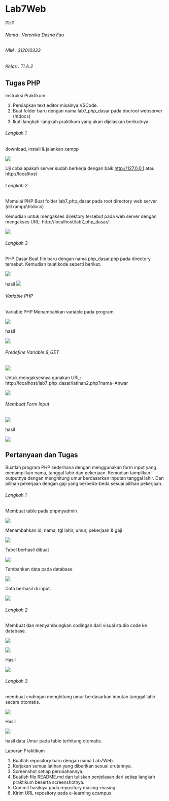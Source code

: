 # Lab7Web
PHP

###### Nama : Veronika Desna Fau
###### NIM : 312010333
###### Kelas : TI.A.2

## Tugas PHP

Instruksi Praktikum

1. Persiapkan text editor misalnya VSCode.
2. Buat folder baru dengan nama lab7_php_dasar pada docroot webserver (htdocs)
3. Ikuti langkah-langkah praktikum yang akan dijelaskan berikutnya.


###### Langkah 1

download, install & jalankan xampp

![](pr7/XAMPP%201.jpg)

Uji coba apakah server sudah berkerja dengan baik
http://127.0.0.1 atau http://localhost



###### Langkah 2

Memulai PHP
Buat folder lab7_php_dasar pada root directory web server (d:\xampp\htdocs)

Kemudian untuk mengakses direktory tersebut pada web server dengan mengakses URL:
http://localhost/lab7_php_dasar/

![](pr7/1%20satu.jpg)



###### Langkah 3

PHP Dasar
Buat file baru dengan nama php_dasar.php pada directory tersebut. Kemudian buat
kode seperti berikut.

![](pr7/2%20duacode.jpg)

hasil
![](pr7/2%20dua.jpg)



###### Variable PHP

Variable PHP
Menambahkan variable pada program.

![](pr7/3%20tigavsc.jpg)

hasil

![](pr7/4%20empat.jpg)


###### Predefine Variable $_GET

![](pr7/1%20Anwar.jpg)



Untuk mengaksesnya gunakan URL:
http://localhost/lab7_php_dasar/latihan2.php?nama=Anwar

![](pr7/5%20lima.jpg)


###### Membuat Form Input

![](pr7/1%20form.jpg)

hasil

![](pr7/6%20enamform.jpg)

## Pertanyaan dan Tugas

Buatlah program PHP sederhana dengan menggunakan form input yang menampilkan
nama, tanggal lahir dan pekerjaan. Kemudian tampilkan outputnya dengan menghitung
umur berdasarkan inputan tanggal lahir. Dan pilihan pekerjaan dengan gaji yang
berbeda-beda sesuai pilihan pekerjaan.

###### Langkah 1

Membuat table pada phpmyadmin

![](pr7/php%20myadmin0.jpg)

Menambahkan id, nama, tgl lahir, umur, pekerjaan & gaji

![](pr7/php%20myadmin1.jpg)

Tabel berhasil dibuat

![](pr7/php%20myadmin2.jpg)

Tambahkan data pada database

![](pr7/php%20myadmin3add.jpg)

Data berhasil di input.

![](pr7/php%20myadmin4add.jpg)



###### Langkah 2

Membuat dan menyambungkan codingan dari visual studio code ke database.

![](pr7/7%20tujuhvsc.jpg)

![](pr7/7%20tujuhvsc2.jpg)

Hasil

![](pr7/8%20delapanhsl.jpg)


###### Langkah 3

membuat codingan menghitung umur berdasarkan inputan tanggal lahir secara otomatis.

![](pr7/9%20sembilanvsc.jpg)

Hasil

![](pr7/9%20sembilanhslbnr.jpg)

hasil data Umur pada table terhitung otomatis.



Laporan Praktikum

1. Buatlah repository baru dengan nama Lab7Web.
2. Kerjakan semua latihan yang diberikan sesuai urutannya.
3. Screenshot setiap perubahannya.
4. Buatlah file README.md dan tuliskan penjelasan dari setiap langkah praktikum
beserta screenshotnya.
5. Commit hasilnya pada repository masing-masing.
6. Kirim URL repository pada e-learning ecampus
